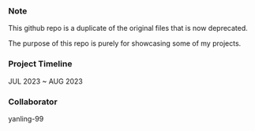 ### Note
This github repo is a duplicate of the original files that is now deprecated. 

The purpose of this repo is purely for showcasing some of my projects.

### Project Timeline
JUL 2023 ~ AUG 2023

### Collaborator 
yanling-99